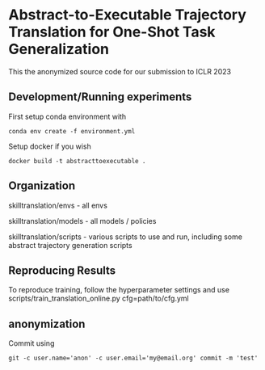 # Abstract-to-Executable Trajectory Translation for One-Shot Task Generalization

This the anonymized source code for our submission to ICLR 2023

## Development/Running experiments

First setup conda environment with

```
conda env create -f environment.yml
```

Setup docker if you wish

```
docker build -t abstracttoexecutable .
```

## Organization

skilltranslation/envs - all envs

skilltranslation/models - all models / policies

skilltranslation/scripts - various scripts to use and run, including some abstract trajectory generation scripts 



## Reproducing Results

To reproduce training, follow the hyperparameter settings and use scripts/train_translation_online.py cfg=path/to/cfg.yml 



## anonymization

Commit using

```
git -c user.name='anon' -c user.email='my@email.org' commit -m 'test'
```
